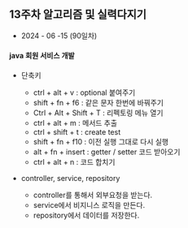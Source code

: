 ## 13주차 알고리즘 및 실력다지기 

- 2024 - 06 -15 (90일차)   

#### java 회원 서비스 개발 
* 단축키   
    * ctrl + alt + v : optional 붙여주기  
    * shift + fn + f6 : 같은 문자 한번에 바꿔주기  
    * Ctrl + Alt + Shift + T : 리펙토링 메뉴 열기  
    * ctrl + alt + m : 메서드 추출  
    * ctrl + shift + t : create test   
    * shift + fn + f10 : 이전 실행 그대로 다시 실행  
    * alt + fn + insert : getter / setter 코드 받아오기  
    * ctrl + alt + n : 코드 합치기  


* controller, service, repository  
    * controller를 통해서 외부요청을 받는다.  
    * service에서 비지니스 로직을 만든다. 
    * repository에서 데이터를 저장한다.  

